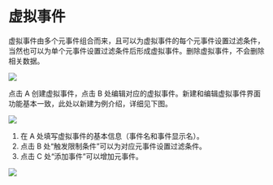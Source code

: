 # 虚拟事件

虚拟事件由多个元事件组合而来，且可以为虚拟事件的每个元事件设置过滤条件，当然也可以为单个元事件设置过滤条件后形成虚拟事件。删除虚拟事件，不会删除相关数据。

![ ](https://imguserradar.analysys.cn/fangzhou/img/2018/08/201808112153186034.jpg)

点击 A 创建虚拟事件，点击 B 处编辑对应的虚拟事件。新建和编辑虚拟事件界面功能基本一致，此处以新建为例介绍，详细见下图。

![ ](https://imguserradar.analysys.cn/fangzhou/img/2018/08/201808112159042352.jpg)

1. 在 A 处填写虚拟事件的基本信息（事件名和事件显示名）。
2. 点击 B 处“触发限制条件”可以为对应元事件设置过滤条件。
3. 点击 C 处“添加事件”可以增加元事件。

[![ ](https://imguserradar.analysys.cn/fangzhou/img/2019/01/201901151711159657.jpeg)](https://ark.analysys.cn/view/sign/signup.html?campaign_id=2111486795&utm_campaign=%E6%96%87%E6%A1%A3%E6%B3%A8%E5%86%8C&utm_medium=%E8%87%AA%E5%AA%92%E4%BD%93&utm_source=%E6%96%87%E6%A1%A3&utm_content=&utm_term=)